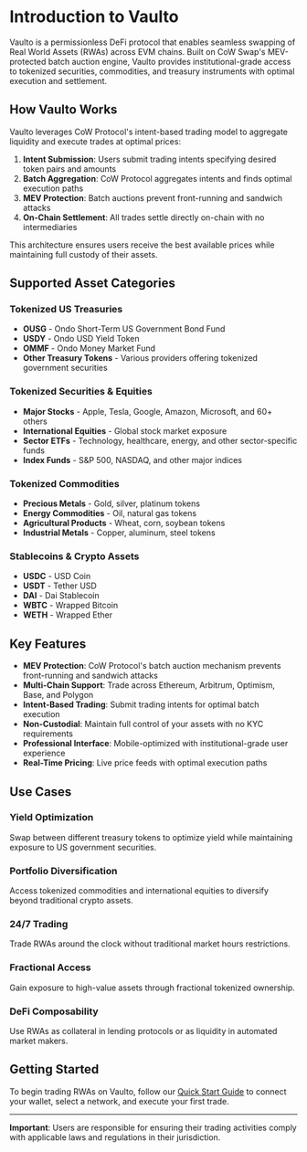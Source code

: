 # Introduction to Vaulto

Vaulto is a permissionless DeFi protocol that enables seamless swapping of Real World Assets (RWAs) across EVM chains. Built on CoW Swap's MEV-protected batch auction engine, Vaulto provides institutional-grade access to tokenized securities, commodities, and treasury instruments with optimal execution and settlement.

## How Vaulto Works

Vaulto leverages CoW Protocol's intent-based trading model to aggregate liquidity and execute trades at optimal prices:

1. **Intent Submission**: Users submit trading intents specifying desired token pairs and amounts
2. **Batch Aggregation**: CoW Protocol aggregates intents and finds optimal execution paths
3. **MEV Protection**: Batch auctions prevent front-running and sandwich attacks
4. **On-Chain Settlement**: All trades settle directly on-chain with no intermediaries

This architecture ensures users receive the best available prices while maintaining full custody of their assets.

## Supported Asset Categories

### Tokenized US Treasuries
- **OUSG** - Ondo Short-Term US Government Bond Fund
- **USDY** - Ondo USD Yield Token
- **OMMF** - Ondo Money Market Fund
- **Other Treasury Tokens** - Various providers offering tokenized government securities

### Tokenized Securities & Equities
- **Major Stocks** - Apple, Tesla, Google, Amazon, Microsoft, and 60+ others
- **International Equities** - Global stock market exposure
- **Sector ETFs** - Technology, healthcare, energy, and other sector-specific funds
- **Index Funds** - S&P 500, NASDAQ, and other major indices

### Tokenized Commodities
- **Precious Metals** - Gold, silver, platinum tokens
- **Energy Commodities** - Oil, natural gas tokens
- **Agricultural Products** - Wheat, corn, soybean tokens
- **Industrial Metals** - Copper, aluminum, steel tokens

### Stablecoins & Crypto Assets
- **USDC** - USD Coin
- **USDT** - Tether USD
- **DAI** - Dai Stablecoin
- **WBTC** - Wrapped Bitcoin
- **WETH** - Wrapped Ether

## Key Features

- **MEV Protection**: CoW Protocol's batch auction mechanism prevents front-running and sandwich attacks
- **Multi-Chain Support**: Trade across Ethereum, Arbitrum, Optimism, Base, and Polygon
- **Intent-Based Trading**: Submit trading intents for optimal batch execution
- **Non-Custodial**: Maintain full control of your assets with no KYC requirements
- **Professional Interface**: Mobile-optimized with institutional-grade user experience
- **Real-Time Pricing**: Live price feeds with optimal execution paths

## Use Cases

### Yield Optimization
Swap between different treasury tokens to optimize yield while maintaining exposure to US government securities.

### Portfolio Diversification
Access tokenized commodities and international equities to diversify beyond traditional crypto assets.

### 24/7 Trading
Trade RWAs around the clock without traditional market hours restrictions.

### Fractional Access
Gain exposure to high-value assets through fractional tokenized ownership.

### DeFi Composability
Use RWAs as collateral in lending protocols or as liquidity in automated market makers.

## Getting Started

To begin trading RWAs on Vaulto, follow our [Quick Start Guide](quick-start-guide.md) to connect your wallet, select a network, and execute your first trade.

---

**Important**: Users are responsible for ensuring their trading activities comply with applicable laws and regulations in their jurisdiction.